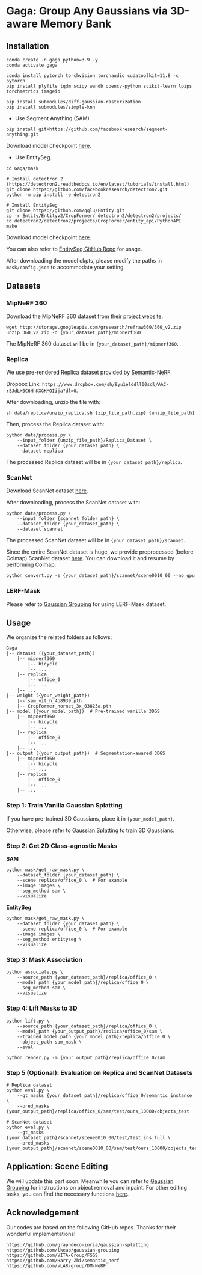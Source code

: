 # Gaga: Group Any Gaussians via 3D-aware Memory Bank

## Installation
```
conda create -n gaga python=3.9 -y
conda activate gaga

conda install pytorch torchvision torchaudio cudatoolkit=11.8 -c pytorch
pip install plyfile tqdm scipy wandb opencv-python scikit-learn lpips torchmetrics imageio

pip install submodules/diff-gaussian-rasterization
pip install submodules/simple-knn
```

- Use Segment Anything (SAM).
```
pip install git+https://github.com/facebookresearch/segment-anything.git
```
 Download model checkpoint [here](https://github.com/facebookresearch/segment-anything?tab=readme-ov-file#model-checkpoints).

- Use EntitySeg.
```
cd Gaga/mask

# Install detectron 2 (https://detectron2.readthedocs.io/en/latest/tutorials/install.html)
git clone https://github.com/facebookresearch/detectron2.git
python -m pip install -e detectron2

# Install EntitySeg
git clone https://github.com/qqlu/Entity.git
cp -r Entity/Entityv2/CropFormer/ detectron2/detectron2/projects/
cd detectron2/detectron2/projects/CropFormer/entity_api/PythonAPI
make
```

Download model checkpoint [here](https://huggingface.co/datasets/qqlu1992/Adobe_EntitySeg/tree/main/CropFormer_model/Entity_Segmentation/CropFormer_hornet_3x).

You can also refer to [EntitySeg GitHub Repo](https://github.com/qqlu/Entity/blob/main/Entityv2/CODE.md) for usage.

After downloading the model ckpts, please modify the paths in `mask/config.json` to accommodate your setting.

## Datasets
### MipNeRF 360
Download the MipNeRF 360 dataset from their [project website](https://jonbarron.info/mipnerf360/).
```
wget http://storage.googleapis.com/gresearch/refraw360/360_v2.zip
unzip 360_v2.zip -d {your_dataset_path}/mipnerf360
```
The MipNeRF 360 dataset will be in `{your_dataset_path}/mipnerf360`.

### Replica
We use pre-rendered Replica dataset provided by [Semantic-NeRF](https://github.com/Harry-Zhi/semantic_nerf/tree/main).

Dropbox Link: `https://www.dropbox.com/sh/9yu1elddll00sdl/AAC-rSJdLX0C6HhKXGKMOIija?dl=0`.

After downloading, unzip the file with:
```
sh data/replica/unzip_replica.sh {zip_file_path.zip} {unzip_file_path}
```

Then, process the Replica dataset with:
```
python data/process.py \
    --input_folder {unzip_file_path}/Replica_Dataset \
    --dataset_folder {your_dataset_path} \
    --dataset replica
```
The processed Replica dataset will be in `{your_dataset_path}/replica`.

### ScanNet
Download ScanNet dataset [here](http://www.scan-net.org/).

After downloading, process the ScanNet dataset with:
```
python data/process.py \
    --input_folder {scannet_folder_path} \
    --dataset_folder {your_dataset_path} \
    --dataset scannet
```
The processed ScanNet dataset will be in `{your_dataset_path}/scannet`.

Since the entire ScanNet dataset is huge, we provide preprocessed (before Colmap) ScanNet dataset [here](https://drive.google.com/file/d/1WTKdeXneSMUrBrhey_aDnUCNdL3fA-Xw/view?usp=sharing). You can download it and resume by performing Colmap.
```
python convert.py -s {your_dataset_path}/scannet/scene0010_00 --no_gpu
```

### LERF-Mask

Please refer to [Gaussian Grouping](https://github.com/lkeab/gaussian-grouping/blob/main/docs/dataset.md) for using LERF-Mask dataset.

## Usage
We organize the related folders as follows:
```
Gaga
|-- dataset ({your_dataset_path})
    |-- mipnerf360
        |-- bicycle
        |-- ...
    |-- replica
        |-- office_0
        |-- ...
    |-- ...
|-- weight ({your_weight_path})
    |-- sam_vit_h_4b8939.pth
    |-- CropFormer_hornet_3x_03823a.pth
|-- model ({your_model_path})  # Pre-trained vanilla 3DGS
    |-- mipnerf360
        |-- bicycle
        |-- ...
    |-- replica
        |-- office_0
        |-- ...
    |-- ...
|-- output ({your_output_path})  # Segmentation-awared 3DGS
    |-- mipnerf360
        |-- bicycle
        |-- ...
    |-- replica
        |-- office_0
        |-- ...
    |-- ...
```

### Step 1: Train Vanilla Gaussian Splatting
If you have pre-trained 3D Gaussians, place it in `{your_model_path}`.

Otherwise, please refer to [Gaussian Splatting](https://github.com/graphdeco-inria/gaussian-splatting) to train 3D Gaussians.

### Step 2: Get 2D Class-agnostic Masks

**SAM**
```
python mask/get_raw_mask.py \
    --dataset_folder {your_dataset_path} \
    --scene replica/office_0 \  # For example
    --image images \
    --seg_method sam \
    --visualize
```

**EntitySeg**
```
python mask/get_raw_mask.py \
    --dataset_folder {your_dataset_path} \
    --scene replica/office_0 \  # For example
    --image images \
    --seg_method entityseg \
    --visualize
```

### Step 3: Mask Association
```
python associate.py \
    --source_path {your_dataset_path}/replica/office_0 \
    --model_path {your_model_path}/replica/office_0 \
    --seg_method sam \
    --visualize
```

### Step 4: Lift Masks to 3D
```
python lift.py \
    --source_path {your_dataset_path}/replica/office_0 \
    --model_path {your_output_path}/replica/office_0/sam \
    --trained_model_path {your_model_path}/replica/office_0 \
    --object_path sam_mask \
    --eval

python render.py -m {your_output_path}/replica/office_0/sam
```

### Step 5 (Optional): Evaluation on Replica and ScanNet Datasets
```
# Replica dataset
python eval.py \
    --gt_masks {your_dataset_path}/replica/office_0/semantic_instance \
    --pred_masks {your_output_path}/replica/office_0/sam/test/ours_10000/objects_test

# ScanNet dataset
python eval.py \
    --gt_masks {your_dataset_path}/scannet/scene0010_00/test/test_ins_full \
    --pred_masks {your_output_path}/scannet/scene0010_00/sam/test/ours_10000/objects_test
```

## Application: Scene Editing
We will update this part soon. Meanwhile you can refer to [Gaussian Grouping](https://github.com/lkeab/gaussian-grouping/blob/main/docs/edit_removal_inpaint.md) for instructions on object removal and inpaint. For other editing tasks, you can find the necessary functions [here](https://github.com/weijielyu/Gaga/blob/main/scene/gaussian_model.py).

## Acknowledgement

Our codes are based on the following GitHub repos. Thanks for their wonderful implementations!
```
https://github.com/graphdeco-inria/gaussian-splatting
https://github.com/lkeab/gaussian-grouping
https://github.com/VITA-Group/FSGS
https://github.com/Harry-Zhi/semantic_nerf
https://github.com/vLAR-group/DM-NeRF
```
